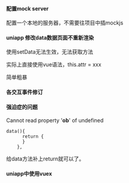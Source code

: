 #### 配置mock server

配置一个本地的服务器，不需要往项目中插mockjs



#### uniapp 修改data数据页面不重新渲染

使用setData无法生效，无法获取方法

实际上直接使用vue语法，this.attr = xxx

简单粗暴



#### 各交互事件修订



#### 强迫症的问题

Cannot read property '__ob__' of undefined

```
data(){
      return {
      }
    },
```

给data方法补上return就可以了。



#### uniapp中使用vuex

